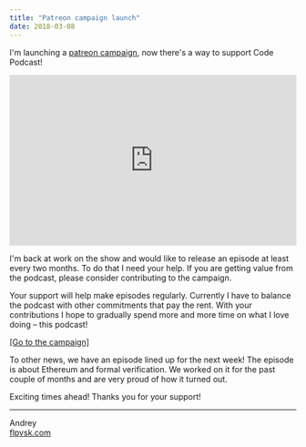 ```yaml
---
title: "Patreon campaign launch"
date: 2018-03-08
---
```


I'm launching a [patreon campaign][patreon], now there's a way to
support Code Podcast!

<iframe width="100%" height="300" scrolling="no" frameborder="no"
allow="autoplay"
src="https://w.soundcloud.com/player/?url=https%3A//api.soundcloud.com/tracks/410157051%3Fsecret_token%3Ds-e8a65&color=%23ff5500&auto_play=false&hide_related=false&show_comments=true&show_user=true&show_reposts=false&show_teaser=true&visual=true"></iframe>

I'm back at work on the show and would like to release an episode at least
every two months. To do that I need your help. If you are getting value
from the podcast, please consider contributing to the campaign.

Your support will help make episodes regularly. Currently I have to
balance the podcast with other commitments that pay the rent. With your
contributions I hope to gradually spend more and more time on what I love
doing – this podcast!

[[Go to the campaign]][patreon]

To other news, we have an episode lined up for the next week! The episode
is about Ethereum and formal verification. We worked on it for the past
couple of months and are very proud of how it turned out.

Exciting times ahead! Thanks you for your support!

---

Andrey<br />[flpvsk.com](https://flpvsk.com)


[patreon]: https://www.patreon.com/codepodcast?utm_source=codepodcast.com&utm_medium=blog&utm_campaign=patreon_launch

